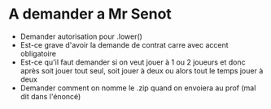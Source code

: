 # A demander a Mr Senot

- Demander autorisation pour .lower()
- Est-ce grave d'avoir la demande de contrat carre avec accent obligatoire
- Est-ce qu'il faut demander si on veut jouer à 1 ou 2 joueurs et donc après soit jouer tout seul, soit jouer à deux ou alors tout le temps jouer à deux
- Demander comment on nomme le .zip quand on envoiera au prof (mal dit dans l'énoncé)
